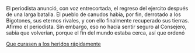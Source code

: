 El periodista anunció, con voz entrecortada, el regreso del ejercito después de una larga batalla.
El pueblo de canudos habia, por fin, derrotado a los Bigotones, sus eternos rivales, y con ello
finalmente recuperado sus tierras. Afirmo el periodista.
Sin embargo, eso no hacía sentir seguro al Consejero, sabía que volverían, porque el fin del
mundo estaba cerca, así que ordenó

[Que curasen a los heridos rápidamente](curar-heridos/curar-heridos.md)